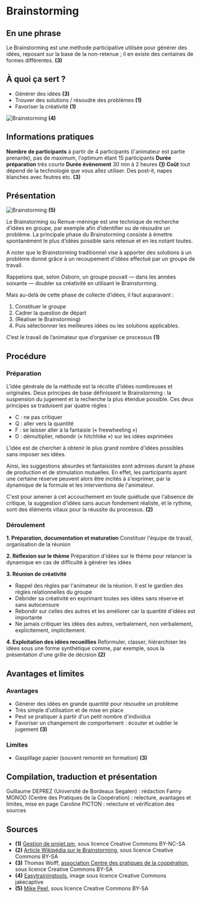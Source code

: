 # Brainstorming

## En une phrase  

Le Brainstorming est une méthode participative utilisée pour générer des idées, reposant sur la base de la non-retenue ; il en existe des centaines de formes différentes. **(3)**

## À quoi ça sert ?

* Générer des idées **(3)**
* Trouver des solutions / résoudre des problèmes **(1)**
* Favoriser la créativité **(1)**

![Brainstorming](http://www.easytrainingtools.com/blog/wp-content/uploads/2009/12/49915119_47670f570e_b1-300x225.jpg) **(4)**

## Informations pratiques
**Nombre de participants**  à partir de 4 participants (l'animateur est partie prenante), pas de maximum, l'optimum étant 15 participants
**Durée préparation** très courte
**Durée évènement** 30 min à 2 heures **([1](#1))**
**Coût** tout dépend de la technologie que vous allez utiliser. Des post-it, napes blanches avec feutres etc. **(3)**

## Présentation 

![Brainstorming](http://upload.wikimedia.org/wikipedia/commons/thumb/1/12/GLAMcamp_Amsterdam_-_upload_tool_brainstorming.jpg/400px-GLAMcamp_Amsterdam_-_upload_tool_brainstorming.jpg) **(5)**

Le Brainstorming ou Remue-méninge est une technique de recherche d’idées en groupe, par exemple afin d’identifier ou de résoudre un problème. La principale phase du Brainstorming consiste à émettre spontanément le plus d’idées possible sans retenue et en les notant toutes. 

A noter que le Brainstorming traditionnel vise à apporter des solutions à un problème donné grâce à un recoupement d'idées effectué par un groupe de travail.

Rappelons que, selon Osborn, un groupe pouvait — dans les années soixante — doubler sa créativité en utilisant le Brainstorming. 

Mais au-delà de cette phase de collecte d’idées, il faut auparavant :
1. Constituer le groupe
2. Cadrer la question de départ
3. (Réaliser le Brainstorming)
4. Puis sélectionner les meilleures idées ou les solutions applicables.

C’est le travail de l’animateur que d’organiser ce processus **(1)**

## Procédure 

### Préparation
L'idée générale de la méthode est la récolte d'idées nombreuses et originales.
Deux principes de base définissent le Brainstorming : la suspension du jugement et la recherche la plus étendue possible.
Ces deux principes se traduisent par quatre règles :
* C : ne pas critiquer
* Q : aller vers la quantité
* F :  se laisser aller à la fantaisie (« freewheeling »)
* D : démultiplier, rebondir (« hitchhike ») sur les idées exprimées

L'idée est de chercher à obtenir le plus grand nombre d'idées possibles sans imposer ses idées.

Ainsi, les suggestions absurdes et fantaisistes sont admises durant la phase de production et de stimulation mutuelles. En effet, les participants ayant une certaine réserve peuvent alors être incités à s'exprimer, par la dynamique de la formule et les interventions de l'animateur.

C'est pour amener à cet accouchement en toute quiétude que l'absence de critique, la suggestion d'idées sans aucun fondement réaliste, et le rythme, sont des éléments vitaux pour la réussite du processus. **(2)**

### Déroulement
**1. Préparation, documentation et maturation**
Constituer l'équipe de travail, organisation de la réunion

**2. Réflexion sur le thème**
Préparation d'idées sur le thème pour relancer la dynamique en cas de difficulté à générer les idées

**3. Réunion de créativité**
* Rappel des règles par l'animateur de la réunion. Il est le gardien des règles relationnelles du groupe
* Débrider sa créativité en exprimant toutes ses idées sans réserve et sans autocensure
* Rebondir sur celles des autres et les améliorer car la quantité d'idées est importante
* Ne jamais critiquer les idées des autres, verbalement, non verbalement, explicitement, implicitement.

**4. Exploitation des idées recueillies**
Reformuler, classer, hiérarchiser les idées sous une forme synthétique comme, par exemple, sous la présentation d'une grille de décision **(2)**

## Avantages et limites 

### Avantages 
* Générer des idées en grande quantité pour résoudre un problème
* Très simple d'utilisation et de mise en place
* Peut se pratiquer à partir d'un petit nombre d'individus
* Favoriser un changement de comportement : écouter et oublier le jugement **(3)**

### Limites 
* Gaspillage papier (souvent remonté en formation) **(3)** 

## Compilation, traduction et présentation

Guillaume DEPREZ (Université de Bordeaux Segalen) : rédaction
Fanny MONOD (Centre des Pratiques de la Coopération) : relecture, avantages et limites, mise en page
Caroline PICTON : relecture et vérification des sources

## Sources

* <a id="1" />**(1)** [Gestion de projet.pm](http://gestiondeprojet.pm/animer-un-brainstorming/), sous licence Creative Commons BY-NC-SA
* **(2)** [Article Wikipédia sur le Brainstorming](http://fr.wikipedia.org/wiki/Brainstorming), sous licence Creative Commons BY-SA
*  **(3)** Thomas Wolff, [association Centre des pratiques de la coopération](http://cpcoop.fr), sous licence Creative Commons BY-SA
* **(4)** [Easytrainingtools](http://www.easytrainingtools.com/blog/2009/12/16/how-to-evaluate-brainstorming-ideas/), image sous licence Creative Commons jakecaptive
* **(5)** [Mike Peel](http://commons.wikimedia.org/wiki/File:GLAMcamp_Amsterdam_-_upload_tool_brainstorming.jpg), sous licence Creative Commons BY-SA
